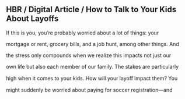 ## HBR / Digital Article / How to Talk to Your Kids About Layoffs

If this is you, you’re probably worried about a lot of things: your

mortgage or rent, grocery bills, and a job hunt, among other things. And

the stress only compounds when we realize this impacts not just our

own life but also each member of our family. The stakes are particularly

high when it comes to your kids. How will your layoﬀ impact them? You

might suddenly be worried about paying for soccer registration—and